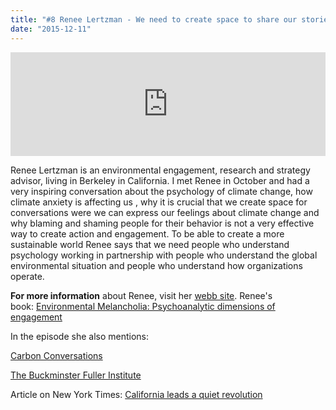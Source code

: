 ```yaml
---
title: "#8 Renee Lertzman - We need to create space to share our stories"
date: "2015-12-11"
---
```


<iframe src="https://w.soundcloud.com/player/?url=https%3A//api.soundcloud.com/tracks/237066725&amp;color=ff5500&amp;amp;auto_play=false&amp;amp;hide_related=false&amp;show_comments=true&amp;show_user=true&amp;show_reposts=false&amp;visual=false&amp;show_artwork=false" width="100%" height="166" frameborder="no" scrolling="no"></iframe>

Renee Lertzman is an environmental engagement, research and strategy advisor, living in Berkeley in California. I met Renee in October and had a very inspiring conversation about the psychology of climate change, how climate anxiety is affecting us , why it is crucial that we create space for conversations were we can express our feelings about climate change and why blaming and shaming people for their behavior is not a very effective way to create action and engagement. To be able to create a more sustainable world Renee says that we need people who understand psychology working in partnership with people who understand the global environmental situation and people who understand how organizations operate.

**For more information** about Renee, visit her [webb site](http://reneelertzman.com/). Renee's book: [Environmental Melancholia: Psychoanalytic dimensions of engagement](http://www.amazon.com/dp/B00ZITTVF8/ref=cm_sw_r_tw_dp_7aVHvb15SXZFD)

In the episode she also mentions:

[Carbon Conversations](http://www.carbonconversations.org)

[The Buckminster Fuller Institute](https://bfi.org/challenge)

Article on New York Times: [California leads a quiet revolution](http://www.nytimes.com/2015/10/06/business/energy-environment/california-leads-a-quiet-revolution.html)
